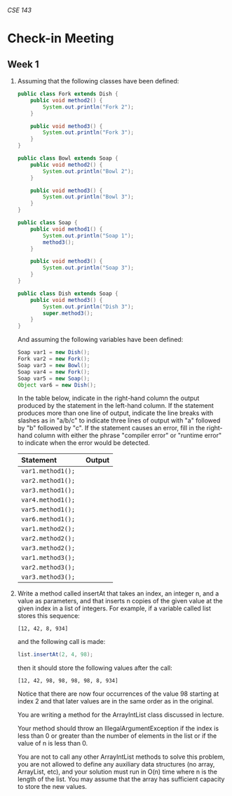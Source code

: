 _CSE 143_
# Check-in Meeting
## Week 1

1. Assuming that the following classes have been defined:

	```java
	public class Fork extends Dish {
		public void method2() {
			System.out.println("Fork 2");
		}

		public void method3() {
			System.out.println("Fork 3");
		}
	}

	public class Bowl extends Soap {
		public void method2() {
			System.out.println("Bowl 2");
		}

		public void method3() {
			System.out.println("Bowl 3");
		}
	}

	public class Soap {
		public void method1() {
			System.out.println("Soap 1");
			method3();
		}

		public void method3() {
			System.out.println("Soap 3");
		}
	}

	public class Dish extends Soap {
		public void method3() {
			System.out.println("Dish 3");
			super.method3();
		}
	}
	```

	And assuming the following variables have been defined:

	```java
	Soap var1 = new Dish();
	Fork var2 = new Fork();
	Soap var3 = new Bowl();
	Soap var4 = new Fork();
	Soap var5 = new Soap();
	Object var6 = new Dish();
	```

	In the table below, indicate in the right-hand column the output produced by the statement in the left-hand column. If the statement produces more than one line of output, indicate the line breaks with slashes as in "a/b/c" to indicate three lines of output with "a" followed by "b" followed by "c".  If the statement causes an error, fill in the right-hand column with either the phrase "compiler error" or "runtime error" to indicate when the error would be detected.

	| Statement | Output |
	| :--- | :--- |
	| `var1.method1();` | |
	| `var2.method1();` | |
	| `var3.method1(); ` | |
	| `var4.method1();` | |
	| `var5.method1(); ` | |
	| `var6.method1(); ` | |
	| `var1.method2();` | |
	| `var2.method2();` | |
	| `var3.method2();` | |
	| `var1.method3();` | |
	| `var2.method3();` | |
	| `var3.method3(); ` | |

2. Write a method called insertAt that takes an index, an integer n, and a value as parameters, and that inserts n copies of the given value at the given index in a list of integers. For example, if a variable called list stores this sequence:

	```
	[12, 42, 8, 934]
	```

	and the following call is made:

	```java
	list.insertAt(2, 4, 98);
	```

	then it should store the following values after the call:

	```
	[12, 42, 98, 98, 98, 98, 8, 934]
	```

	Notice that there are now four occurrences of the value 98 starting at index 2 and that later values are in the same order as in the original.

	You are writing a method for the ArrayIntList class discussed in lecture.

	Your method should throw an IllegalArgumentException if the index is less than 0 or greater than the number of elements in the list or if the value of n is less than 0.

	You are not to call any other ArrayIntList methods to solve this problem, you are not allowed to define any auxiliary data structures (no array, ArrayList, etc), and your solution must run in O(n) time where n is the length of the list. You may assume that the array has sufficient capacity to store the new values.